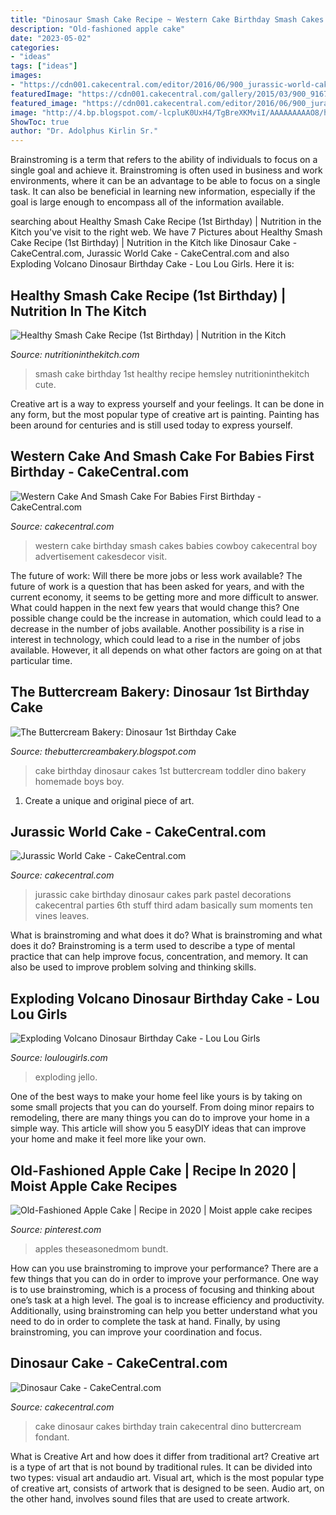 ```yaml
---
title: "Dinosaur Smash Cake Recipe ~ Western Cake Birthday Smash Cakes Babies Cowboy Cakecentral Boy Advertisement Cakesdecor Visit"
description: "Old-fashioned apple cake"
date: "2023-05-02"
categories:
- "ideas"
tags: ["ideas"]
images:
- "https://cdn001.cakecentral.com/editor/2016/06/900_jurassic-world-cake_979962575c23eace9bd.jpg"
featuredImage: "https://cdn001.cakecentral.com/gallery/2015/03/900_916791i8Jx_western-cake-and-smash-cake-for-babies-first-birthday.jpg"
featured_image: "https://cdn001.cakecentral.com/editor/2016/06/900_jurassic-world-cake_979962575c23eace9bd.jpg"
image: "http://4.bp.blogspot.com/-lcpluK0UxH4/TgBreXKMviI/AAAAAAAAAO8/hlfQCnXTiw8/s1600/DSC00930.jpg"
ShowToc: true
author: "Dr. Adolphus Kirlin Sr."
---
```



Brainstroming is a term that refers to the ability of individuals to focus on a single goal and achieve it. Brainstroming is often used in business and work environments, where it can be an advantage to be able to focus on a single task. It can also be beneficial in learning new information, especially if the goal is large enough to encompass all of the information available.

	

		
searching about Healthy Smash Cake Recipe (1st Birthday) | Nutrition in the Kitch you've visit to the right web. We have 7 Pictures about Healthy Smash Cake Recipe (1st Birthday) | Nutrition in the Kitch like Dinosaur Cake - CakeCentral.com, Jurassic World Cake - CakeCentral.com and also Exploding Volcano Dinosaur Birthday Cake - Lou Lou Girls. Here it is:
		
    
## Healthy Smash Cake Recipe (1st Birthday) | Nutrition In The Kitch

<img loading=lazy src="https://nutritioninthekitch.com/wp-content/uploads/2018/05/0D8A1587.jpg" onerror="this.onerror=null;this.src='https://tse1.mm.bing.net/th?id=OIP._xMskooz6-8_LjTP-LGZpwHaK5&amp;pid=15.1';" alt="Healthy Smash Cake Recipe (1st Birthday) | Nutrition in the Kitch">

_Source: nutritioninthekitch.com_

>smash cake birthday 1st healthy recipe hemsley nutritioninthekitch cute. 

	

Creative art is a way to express yourself and your feelings. It can be done in any form, but the most popular type of creative art is painting. Painting has been around for centuries and is still used today to express yourself.

    
## Western Cake And Smash Cake For Babies First Birthday - CakeCentral.com

<img loading=lazy src="https://cdn001.cakecentral.com/gallery/2015/03/900_916791i8Jx_western-cake-and-smash-cake-for-babies-first-birthday.jpg" onerror="this.onerror=null;this.src='https://tse3.mm.bing.net/th?id=OIP.gArqczOAsDbB80-2UNMRMQHaGF&amp;pid=15.1';" alt="Western Cake And Smash Cake For Babies First Birthday - CakeCentral.com">

_Source: cakecentral.com_

>western cake birthday smash cakes babies cowboy cakecentral boy advertisement cakesdecor visit. 

	

The future of work: Will there be more jobs or less work available?
The future of work is a question that has been asked for years, and with the current economy, it seems to be getting more and more difficult to answer. What could happen in the next few years that would change this? One possible change could be the increase in automation, which could lead to a decrease in the number of jobs available. Another possibility is a rise in interest in technology, which could lead to a rise in the number of jobs available. However, it all depends on what other factors are going on at that particular time.

    
## The Buttercream Bakery: Dinosaur 1st Birthday Cake

<img loading=lazy src="http://4.bp.blogspot.com/-lcpluK0UxH4/TgBreXKMviI/AAAAAAAAAO8/hlfQCnXTiw8/s1600/DSC00930.jpg" onerror="this.onerror=null;this.src='https://tse3.mm.bing.net/th?id=OIP.AbtZBD_F7UF-sGG5eek7KgHaLI&amp;pid=15.1';" alt="The Buttercream Bakery: Dinosaur 1st Birthday Cake">

_Source: thebuttercreambakery.blogspot.com_

>cake birthday dinosaur cakes 1st buttercream toddler dino bakery homemade boys boy. 

	

1. Create a unique and original piece of art.

    
## Jurassic World Cake - CakeCentral.com

<img loading=lazy src="https://cdn001.cakecentral.com/editor/2016/06/900_jurassic-world-cake_979962575c23eace9bd.jpg" onerror="this.onerror=null;this.src='https://tse4.mm.bing.net/th?id=OIP.R00SfGI96AIR94TLmDHU6QHaIN&amp;pid=15.1';" alt="Jurassic World Cake - CakeCentral.com">

_Source: cakecentral.com_

>jurassic cake birthday dinosaur cakes park pastel decorations cakecentral parties 6th stuff third adam basically sum moments ten vines leaves. 

	

What is brainstroming and what does it do?
What is brainstroming and what does it do? Brainstroming is a term used to describe a type of mental practice that can help improve focus, concentration, and memory. It can also be used to improve problem solving and thinking skills.

    
## Exploding Volcano Dinosaur Birthday Cake - Lou Lou Girls

<img loading=lazy src="https://www.loulougirls.com/wp-content/uploads/2016/11/Volcano-dinosaur-lava-exploding-birthday-cake-sparklers-dryice-jello.jpg" onerror="this.onerror=null;this.src='https://tse2.mm.bing.net/th?id=OIP.4Q6RG4xdn0Ko_I0mBOSIzwHaKi&amp;pid=15.1';" alt="Exploding Volcano Dinosaur Birthday Cake - Lou Lou Girls">

_Source: loulougirls.com_

>exploding jello. 

	

One of the best ways to make your home feel like yours is by taking on some small projects that you can do yourself. From doing minor repairs to remodeling, there are many things you can do to improve your home in a simple way. This article will show you 5 easyDIY ideas that can improve your home and make it feel more like your own.

    
## Old-Fashioned Apple Cake | Recipe In 2020 | Moist Apple Cake Recipes

<img loading=lazy src="https://i.pinimg.com/736x/ca/9f/e9/ca9fe9bd5eda52438e1d6c8bec766f65.jpg" onerror="this.onerror=null;this.src='https://tse1.mm.bing.net/th?id=OIP.7xIUNbRpl620jAde0IyPdwHaLJ&amp;pid=15.1';" alt="Old-Fashioned Apple Cake | Recipe in 2020 | Moist apple cake recipes">

_Source: pinterest.com_

>apples theseasonedmom bundt. 

	

How can you use brainstroming to improve your performance?
There are a few things that you can do in order to improve your performance. One way is to use brainstroming, which is a process of focusing and thinking about one’s task at a high level. The goal is to increase efficiency and productivity. Additionally, using brainstroming can help you better understand what you need to do in order to complete the task at hand. Finally, by using brainstroming, you can improve your coordination and focus.

    
## Dinosaur Cake - CakeCentral.com

<img loading=lazy src="https://cdn001.cakecentral.com/gallery/2015/09/900_3bOgmfwYWF-dinosaur-cake.jpg" onerror="this.onerror=null;this.src='https://tse1.mm.bing.net/th?id=OIP.ZJsCVzmoh61ggxIcdbXagAHaJ0&amp;pid=15.1';" alt="Dinosaur Cake - CakeCentral.com">

_Source: cakecentral.com_

>cake dinosaur cakes birthday train cakecentral dino buttercream fondant. 

	

What is Creative Art and how does it differ from traditional art?
Creative art is a type of art that is not bound by traditional rules. It can be divided into two types: visual art andaudio art. Visual art, which is the most popular type of creative art, consists of artwork that is designed to be seen. Audio art, on the other hand, involves sound files that are used to create artwork.


